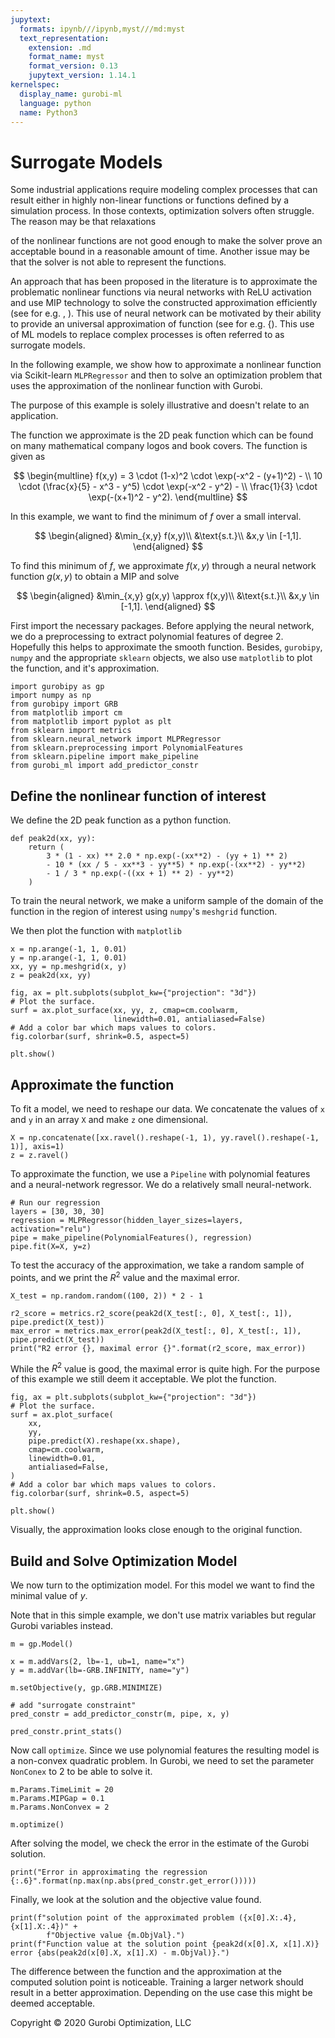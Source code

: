 ```yaml
---
jupytext:
  formats: ipynb///ipynb,myst///md:myst
  text_representation:
    extension: .md
    format_name: myst
    format_version: 0.13
    jupytext_version: 1.14.1
kernelspec:
  display_name: gurobi-ml
  language: python
  name: Python3
---
```


# Surrogate Models

Some industrial applications require modeling complex processes
that can result either in highly non-linear functions or functions
defined by a simulation process.
In those contexts, optimization solvers often struggle.
The reason may be that relaxations

of the nonlinear functions are not good enough to make the solver prove an
acceptable bound in a reasonable amount of time. Another issue may be that
the solver is not able to represent the functions.

An approach that has been proposed in the literature is
to approximate the problematic nonlinear
functions via neural networks with ReLU activation and use MIP technology
to solve the constructed approximation efficiently
(see for e.g. <cite data-cite="Henao_Maravelias_2011"></cite>, <cite data-cite="Schweidtmann_2022"></cite>).
This use of neural network can be motivated by their ability to provide an
universal approximation of function (see for e.g. {<cite data-cite="Lu_Pu_2017"></cite>).
This use of ML models to replace complex processes is often referred to as surrogate models.

In the following example, we show how to
approximate a nonlinear function via Scikit-learn `MLPRegressor` and then to solve an
optimization problem that uses the approximation of the nonlinear function with Gurobi.

The purpose of this example is solely illustrative and doesn't relate to an
application.

The function we approximate is the 2D peak function which can be found on
many mathematical company logos and book covers. The function is given as

$$
\begin{multline}
f(x,y) = 3 \cdot (1-x)^2 \cdot \exp(-x^2 - (y+1)^2) - \\
         10 \cdot (\frac{x}{5} - x^3 - y^5) \cdot \exp(-x^2 - y^2) - \\
         \frac{1}{3} \cdot \exp(-(x+1)^2 - y^2).
\end{multline}
$$

In this example, we want to find the minimum of $f$ over a small interval.

$$
\begin{aligned}
&\min_{x,y} f(x,y)\\
&\text{s.t.}\\
&x,y \in [-1,1].
\end{aligned}
$$

To find this minimum of $f$, we approximate $f(x,y)$ through a neural
network function $g(x,y)$ to obtain a MIP and solve

$$
\begin{aligned}
&\min_{x,y} g(x,y) \approx f(x,y)\\
&\text{s.t.}\\
&x,y \in [-1,1].
\end{aligned}
$$

First import the necessary packages. Before applying the neural network,
we do a preprocessing to extract polynomial features of degree 2. Hopefully this
helps to approximate the smooth function. Besides, `gurobipy`, `numpy` and the appropriate
`sklearn` objects, we also use `matplotlib` to plot the function, and it's approximation.

```{code-cell}
import gurobipy as gp
import numpy as np
from gurobipy import GRB
from matplotlib import cm
from matplotlib import pyplot as plt
from sklearn import metrics
from sklearn.neural_network import MLPRegressor
from sklearn.preprocessing import PolynomialFeatures
from sklearn.pipeline import make_pipeline
from gurobi_ml import add_predictor_constr
```

## Define the nonlinear function of interest

We define the 2D peak function as a python function.

```{code-cell}
def peak2d(xx, yy):
    return (
        3 * (1 - xx) ** 2.0 * np.exp(-(xx**2) - (yy + 1) ** 2)
        - 10 * (xx / 5 - xx**3 - yy**5) * np.exp(-(xx**2) - yy**2)
        - 1 / 3 * np.exp(-((xx + 1) ** 2) - yy**2)
    )
```

To train the neural network, we make a uniform sample of the domain of the
function in the region of interest using `numpy`'s `meshgrid` function.

We then plot the function with `matplotlib`

```{code-cell}
x = np.arange(-1, 1, 0.01)
y = np.arange(-1, 1, 0.01)
xx, yy = np.meshgrid(x, y)
z = peak2d(xx, yy)

fig, ax = plt.subplots(subplot_kw={"projection": "3d"})
# Plot the surface.
surf = ax.plot_surface(xx, yy, z, cmap=cm.coolwarm,
                       linewidth=0.01, antialiased=False)
# Add a color bar which maps values to colors.
fig.colorbar(surf, shrink=0.5, aspect=5)

plt.show()
```

## Approximate the function

To fit a model, we need to reshape our data. We concatenate the values of `x` and `y` in
an array `X` and make `z` one dimensional.

```{code-cell}
X = np.concatenate([xx.ravel().reshape(-1, 1), yy.ravel().reshape(-1, 1)], axis=1)
z = z.ravel()
```

To approximate the function, we use a `Pipeline` with polynomial features and
a neural-network regressor. We do a relatively small neural-network.

```{code-cell}
# Run our regression
layers = [30, 30, 30]
regression = MLPRegressor(hidden_layer_sizes=layers, activation="relu")
pipe = make_pipeline(PolynomialFeatures(), regression)
pipe.fit(X=X, y=z)
```

To test the accuracy of the approximation, we take a random sample of points, and
we print the $R^2$ value and the maximal error.

```{code-cell}
X_test = np.random.random((100, 2)) * 2 - 1

r2_score = metrics.r2_score(peak2d(X_test[:, 0], X_test[:, 1]), pipe.predict(X_test))
max_error = metrics.max_error(peak2d(X_test[:, 0], X_test[:, 1]), pipe.predict(X_test))
print("R2 error {}, maximal error {}".format(r2_score, max_error))
```

While the $R^2$ value is good, the maximal error is quite high. For the purpose of this
example we still deem it acceptable. We plot the function.

```{code-cell}
fig, ax = plt.subplots(subplot_kw={"projection": "3d"})
# Plot the surface.
surf = ax.plot_surface(
    xx,
    yy,
    pipe.predict(X).reshape(xx.shape),
    cmap=cm.coolwarm,
    linewidth=0.01,
    antialiased=False,
)
# Add a color bar which maps values to colors.
fig.colorbar(surf, shrink=0.5, aspect=5)

plt.show()
```

Visually, the approximation looks close enough to the original function.

## Build and Solve Optimization Model

We now turn to the optimization model. For this model we want to find the minimal value
of $y$.

Note that in this simple example, we don't use matrix variables but regular Gurobi variables
instead.

```{code-cell}
m = gp.Model()

x = m.addVars(2, lb=-1, ub=1, name="x")
y = m.addVar(lb=-GRB.INFINITY, name="y")

m.setObjective(y, gp.GRB.MINIMIZE)

# add "surrogate constraint"
pred_constr = add_predictor_constr(m, pipe, x, y)

pred_constr.print_stats()
```

Now call `optimize`. Since we use polynomial features the resulting model is a
non-convex quadratic problem. In Gurobi, we need to set the parameter `NonConex`
to 2 to be able to solve it.

```{code-cell}
m.Params.TimeLimit = 20
m.Params.MIPGap = 0.1
m.Params.NonConvex = 2

m.optimize()
```

After solving the model, we check the error in the estimate of the Gurobi solution.

```{code-cell}
print("Error in approximating the regression {:.6}".format(np.max(np.abs(pred_constr.get_error()))))
```

Finally, we look at the solution and the objective value
found.

```{code-cell}
print(f"solution point of the approximated problem ({x[0].X:.4}, {x[1].X:.4})" +
        f"Objective value {m.ObjVal}.")
print(f"Function value at the solution point {peak2d(x[0].X, x[1].X)} error {abs(peak2d(x[0].X, x[1].X) - m.ObjVal)}.")
```

The difference between the function and the approximation at the computed solution point is noticeable. Training a larger network should result in a better approximation. Depending on the use case this might be deemed acceptable.

Copyright © 2020 Gurobi Optimization, LLC
